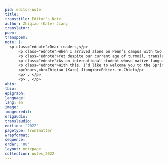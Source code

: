 ```yaml
---
pid: editor-note
title:
transtitle: Editor's Note
author: Zhiqiao (Kate) Jiang
translator:
poem:
transpoem:
note: |-
  <p class="ednote">Dear readers,</p>
      <p class="ednote">When I arrived alone on Penn’s campus with two suitcases from Hangzhou, China, in August 2018, I didn’t imagine the college experience that would follow. After almost three semesters and a summer online, we are finally “back to normal,” as everyone likes to reiterate. But what constitutes the word “normal” has greatly shifted for all of us. I recently read a parody of a famous line from Hemingway’s <em>A Movable Feast</em>. Instead of the Roaring Twenties, the quote has been modified to describe our current state: “If you are lucky enough to have lived in the 2020s, then wherever you go for the rest of your life, masks, saliva tests, and cotton swabs that stick too far up your nose stay with you, for the pandemic is a moveable feast.”</p>
      <p class="ednote">Yet despite our current age of turmoil, translation never fails to impress us with how it can transcend languages, cultures, and even time. In this year’s issue, several submissions discuss wars. In the poem “I Have Seen,” the Polish Jewish poet Zusman Segalovitsh describes “how the sun shines upon slaughter” and portrays “what Man has made of men.” Desperate mothers wait and pray for their kids’ safe return from the war in the poem “Zinka” by the Soviet poet Yulia Drunina. These poems travel across time and languages, reminding us that between the particular historical moments that we live through, there is always a universal human experience.</p>
      <p class="ednote">As an international student whose native language is not English, my biggest struggle in writing is that I tend to overthink a lot before I write out my words: sentence structure, word choices, and style. Is my writing eloquent enough that people won’t notice that it’s by a foreigner? Chinese American poet Ha Jin describes the experience of “migrant writers” and argues that their nonstandard English shouldn’t be considered an imperfection but, rather, an opportunity to push the boundaries of English and explore the writers’ cultural identities. From the nonstandard expressions of certain words and phrases, to the introduction of new linguistic and cultural concepts, this untranslatability is precisely where literary liberty resides. Such untranslatability is also what the <em>DoubleSpeak</em> community celebrates, as seen through the imagination of our translators and discussed in their translation notes and bios.</p>
      <p class="ednote">With this, I’d like to welcome you to the Spring 2022 issue of <em>DoubleSpeak</em>, inviting you to embark on the adventure with us as we travel through languages, cultures, and communities.</p>
      <p>Yours,<br>Zhiqiao (Kate) Jiang<br>Editor-in-Chief</p>
      <p> . </p>
      <p> . </p>
abio:
tbio:
epigraph:
language:
lang: en
image:
imagecredit:
origaudio:
translaudio:
edition: '2022'
pagetype: frontmatter
wrapformat:
sequence:
order: '00'
layout: notepage
collection: notes_2022
---
```

